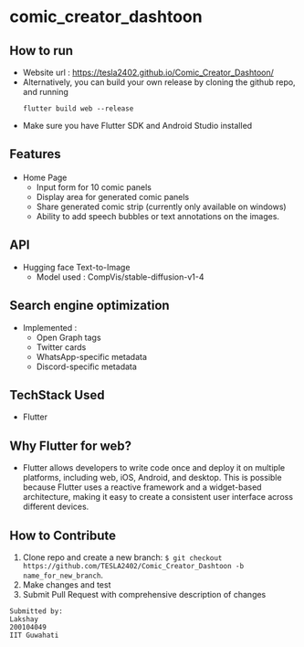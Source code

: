 # comic_creator_dashtoon

## How to run
- Website url : https://tesla2402.github.io/Comic_Creator_Dashtoon/
- Alternatively, you can build your own release by cloning the github repo, and running 
  ```
  flutter build web --release
  ```
- Make sure you have Flutter SDK and Android Studio installed

## Features

#### <ul>
- Home Page
  - Input form for 10 comic panels
  - Display area for generated comic panels
  - Share generated comic strip (currently only available on windows)
  - Ability to add speech bubbles or text annotations on the images.
</ul>

## API
- Hugging face Text-to-Image
  - Model used : CompVis/stable-diffusion-v1-4 

## Search engine optimization
- Implemented :
  - Open Graph tags
  - Twitter cards
  - WhatsApp-specific metadata
  - Discord-specific metadata

## TechStack Used
- Flutter

## Why Flutter for web?
- Flutter allows developers to write code once and deploy it on multiple platforms, including web, iOS, Android, and desktop. This is possible because Flutter uses a reactive framework and a widget-based architecture, making it easy to create a consistent user interface across different devices.

## How to Contribute

1. Clone repo and create a new branch: `$ git checkout https://github.com/TESLA2402/Comic_Creator_Dashtoon -b name_for_new_branch`.
2. Make changes and test
3. Submit Pull Request with comprehensive description of changes


```
Submitted by:
Lakshay
200104049
IIT Guwahati
```


